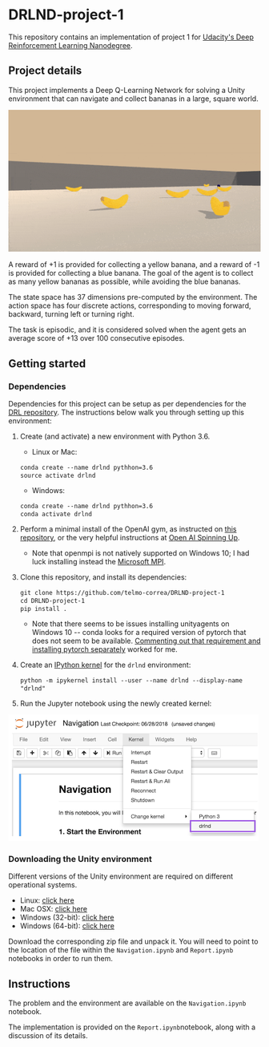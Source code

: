 # DRLND-project-1
This repository contains an implementation of project 1 for [Udacity's Deep Reinforcement Learning Nanodegree](https://www.udacity.com/course/deep-reinforcement-learning-nanodegree--nd893).

## Project details

This project implements a Deep Q-Learning Network for solving a Unity environment that can navigate and collect
bananas in a large, square world.

![Implemented solution](banana_solved.gif)

A reward of +1 is provided for collecting a yellow banana, and a reward of -1 is provided for collecting a blue banana.
The goal of the agent is to collect as many yellow bananas as possible, while avoiding the blue bananas.

The state space has 37 dimensions pre-computed by the environment.  The action space has four discrete actions,
corresponding to moving forward, backward, turning left or turning right.

The task is episodic, and it is considered solved when the agent gets an average score of +13 over 100 consecutive
episodes.

## Getting started

### Dependencies

Dependencies for this project can be setup as per dependencies for the [DRL repository](https://github.com/udacity/deep-reinforcement-learning#dependencies).  The instructions below
walk you through setting up this environment:

1. Create (and activate) a new environment with Python 3.6.
    * Linux or Mac:
    ```
    conda create --name drlnd pythhon=3.6
    source activate drlnd
    ```
    * Windows:
    ```
    conda create --name drlnd pythhon=3.6
    conda activate drlnd
    ```

2. Perform a minimal install of the OpenAI gym, as instructed on [this repository](https://github.com/openai/gym),
or the very helpful instructions at [Open AI Spinning Up](https://spinningup.openai.com/en/latest/user/installation.html).
    * Note that openmpi is not natively supported on Windows 10; I had luck installing instead the [Microsoft MPI](https://docs.microsoft.com/en-us/message-passing-interface/microsoft-mpi).

3. Clone this repository, and install its dependencies:
    ```
    git clone https://github.com/telmo-correa/DRLND-project-1
    cd DRLND-project-1
    pip install .
    ```
    
    * Note that there seems to be issues installing unityagents on Windows 10 -- conda looks for a required version of
    pytorch that does not seem to be available.  [Commenting out that requirement and installing pytorch separately](https://github.com/udacity/deep-reinforcement-learning/issues/13#issuecomment-475455429)
    worked for me.
 
4. Create an [IPython kernel](http://ipython.readthedocs.io/en/stable/install/kernel_install.html) for the ```drlnd``` environment:
    ```
    python -m ipykernel install --user --name drlnd --display-name "drlnd"
    ```

5. Run the Jupyter notebook using the newly created kernel:

![Selecting kernel on Jupyter](drlnd_kernel.png)

### Downloading the Unity environment

Different versions of the Unity environment are required on different operational systems.

* Linux: [click here](https://s3-us-west-1.amazonaws.com/udacity-drlnd/P1/Banana/Banana_Linux.zip)
* Mac OSX: [click here](https://s3-us-west-1.amazonaws.com/udacity-drlnd/P1/Banana/Banana.app.zip)
* Windows (32-bit): [click here](https://s3-us-west-1.amazonaws.com/udacity-drlnd/P1/Banana/Banana_Windows_x86.zip)
* Windows (64-bit): [click here](https://s3-us-west-1.amazonaws.com/udacity-drlnd/P1/Banana/Banana_Windows_x86_64.zip)

Download the corresponding zip file and unpack it.  You will need to point to the location of the file
within the ```Navigation.ipynb``` and ```Report.ipynb``` notebooks in order to run them.

## Instructions

The problem and the environment are available on the ```Navigation.ipynb``` notebook.

The implementation is provided on the ```Report.ipynb```notebook, along with a discussion of its details.